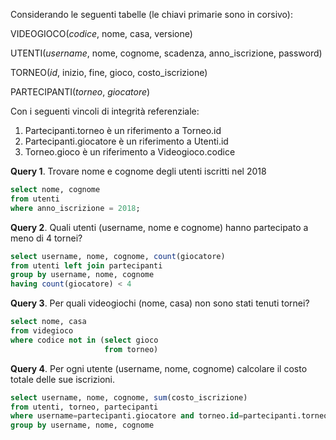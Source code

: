 Considerando le seguenti tabelle (le chiavi primarie sono in corsivo):

VIDEOGIOCO(*codice*, nome, casa, versione)

UTENTI(*username*, nome, cognome, scadenza, anno_iscrizione, password)

TORNEO(*id*, inizio, fine, gioco, costo_iscrizione)

PARTECIPANTI(*torneo*, *giocatore*)

Con i seguenti vincoli di integrità referenziale:

1.  Partecipanti.torneo è un riferimento a Torneo.id
2.  Partecipanti.giocatore è un riferimento a Utenti.id
3.  Torneo.gioco è un riferimento a Videogioco.codice

**Query 1**. Trovare nome e cognome degli utenti iscritti nel 2018

```sql
select nome, cognome
from utenti
where anno_iscrizione = 2018;
```

**Query 2**. Quali utenti (username, nome e cognome) hanno partecipato a
meno di 4 tornei?


```sql
select username, nome, cognome, count(giocatore)
from utenti left join partecipanti
group by username, nome, cognome
having count(giocatore) < 4
```

**Query 3**. Per quali videogiochi (nome, casa) non sono stati tenuti
tornei?

```sql
select nome, casa
from videgioco
where codice not in (select gioco
                     from torneo)
```

**Query 4**. Per ogni utente (username, nome, cognome) calcolare il
costo totale delle sue iscrizioni.

```sql
select username, nome, cognome, sum(costo_iscrizione)
from utenti, torneo, partecipanti
where username=partecipanti.giocatore and torneo.id=partecipanti.torneo
group by username, nome, cognome
```

